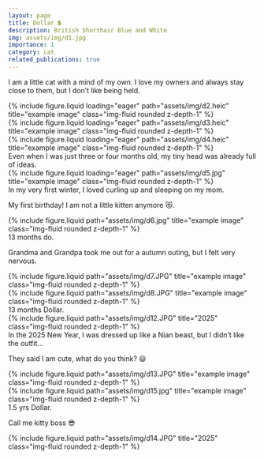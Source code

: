 ```yaml
---
layout: page
title: Dollar 💲
description: British Shorthair Blue and White
img: assets/img/d1.jpg
importance: 1
category: cat
related_publications: true
---
```


I am a little cat with a mind of my own. I love my owners and always stay close to them, but I don’t like being held.


<div class="row">
    <div class="col-sm mt-3 mt-md-0">
        {% include figure.liquid loading="eager" path="assets/img/d2.heic" title="example image" class="img-fluid rounded z-depth-1" %}
    </div>
    <div class="col-sm mt-3 mt-md-0">
        {% include figure.liquid loading="eager" path="assets/img/d3.heic" title="example image" class="img-fluid rounded z-depth-1" %}
    </div>
    <div class="col-sm mt-3 mt-md-0">
        {% include figure.liquid loading="eager" path="assets/img/d4.heic" title="example image" class="img-fluid rounded z-depth-1" %}
    </div>
</div>
<div class="caption">
    Even when I was just three or four months old, my tiny head was already full of ideas.
</div>

<div class="row">
    <div class="col-sm mt-3 mt-md-0">
        {% include figure.liquid loading="eager" path="assets/img/d5.jpg" title="example image" class="img-fluid rounded z-depth-1" %}
    </div>
</div>
<div class="caption">
    In my very first winter, I loved curling up and sleeping on my mom.
</div>

My first birthday! I am not a little kitten anymore :heart_eyes_cat:.
<div class="row justify-content-sm-center">
    <div class="col-sm-8 mt-3 mt-md-0">
        {% include figure.liquid path="assets/img/d6.jpg" title="example image" class="img-fluid rounded z-depth-1" %}
    </div>
</div>
<div class="caption">
    13 months do.
</div>

Grandma and Grandpa took me out for a autumn outing, but I felt very nervous.
<div class="row justify-content-sm-center">
    <div class="col-sm-4 mt-3 mt-md-0">
        {% include figure.liquid path="assets/img/d7.JPG" title="example image" class="img-fluid rounded z-depth-1" %}
    </div>
    <div class="col-sm-4 mt-3 mt-md-0">
        {% include figure.liquid path="assets/img/d8.JPG" title="example image" class="img-fluid rounded z-depth-1" %}
    </div>
</div>
<div class="caption">
    13 months Dollar.
</div>

<div class="row justify-content-sm-center">
    <div class="col-sm-8 mt-3 mt-md-0">
        {% include figure.liquid path="assets/img/d12.JPG" title="2025" class="img-fluid rounded z-depth-1" %}
    </div>
</div>
<div class="caption">
    In the 2025 New Year, I was dressed up like a Nian beast, but I didn’t like the outfit...
</div>


They said I am cute, what do you think? :smiley:
<div class="row justify-content-sm-center">
    <div class="col-sm-8 mt-3 mt-md-0">
        {% include figure.liquid path="assets/img/d13.JPG" title="example image" class="img-fluid rounded z-depth-1" %}
    </div>
    <div class="col-sm-4 mt-3 mt-md-0">
        {% include figure.liquid path="assets/img/d15.jpg" title="example image" class="img-fluid rounded z-depth-1" %}
    </div>
</div>
<div class="caption">
    1.5 yrs Dollar.
</div>

Call me kitty boss :sunglasses:
<div class="row justify-content-sm-center">
    <div class="col-sm-8 mt-3 mt-md-0">
        {% include figure.liquid path="assets/img/d14.JPG" title="2025" class="img-fluid rounded z-depth-1" %}
    </div>
</div>

